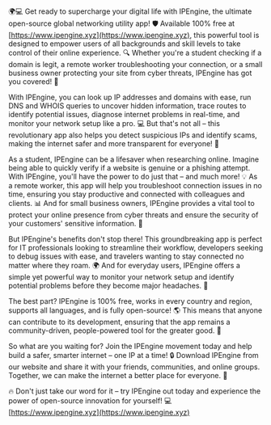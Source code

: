 🌍💻 Get ready to supercharge your digital life with IPEngine, the ultimate open-source global networking utility app! 🛡️ Available 100% free at [https://www.ipengine.xyz](https://www.ipengine.xyz), this powerful tool is designed to empower users of all backgrounds and skill levels to take control of their online experience. 🔍 Whether you're a student checking if a domain is legit, a remote worker troubleshooting your connection, or a small business owner protecting your site from cyber threats, IPEngine has got you covered! 📡

With IPEngine, you can look up IP addresses and domains with ease, run DNS and WHOIS queries to uncover hidden information, trace routes to identify potential issues, diagnose internet problems in real-time, and monitor your network setup like a pro. 💻 But that's not all – this revolutionary app also helps you detect suspicious IPs and identify scams, making the internet safer and more transparent for everyone! 🚀

As a student, IPEngine can be a lifesaver when researching online. Imagine being able to quickly verify if a website is genuine or a phishing attempt. With IPEngine, you'll have the power to do just that – and much more! 💡 As a remote worker, this app will help you troubleshoot connection issues in no time, ensuring you stay productive and connected with colleagues and clients. 📊 And for small business owners, IPEngine provides a vital tool to protect your online presence from cyber threats and ensure the security of your customers' sensitive information. 💸

But IPEngine's benefits don't stop there! This groundbreaking app is perfect for IT professionals looking to streamline their workflow, developers seeking to debug issues with ease, and travelers wanting to stay connected no matter where they roam. 🌍 And for everyday users, IPEngine offers a simple yet powerful way to monitor your network setup and identify potential problems before they become major headaches. 🔧

The best part? IPEngine is 100% free, works in every country and region, supports all languages, and is fully open-source! 🌎 This means that anyone can contribute to its development, ensuring that the app remains a community-driven, people-powered tool for the greater good. 💪

So what are you waiting for? Join the IPEngine movement today and help build a safer, smarter internet – one IP at a time! 🔒 Download IPEngine from our website and share it with your friends, communities, and online groups. Together, we can make the internet a better place for everyone. 🌟

🔥 Don't just take our word for it – try IPEngine out today and experience the power of open-source innovation for yourself! 💻 [https://www.ipengine.xyz](https://www.ipengine.xyz)